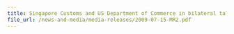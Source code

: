 ```yaml
---
title: Singapore Customs and US Department of Commerce in bilateral talks to foster closer cooperation on export controls for strategic goods 
file_url: /news-and-media/media-releases/2009-07-15-MR2.pdf
---
```

